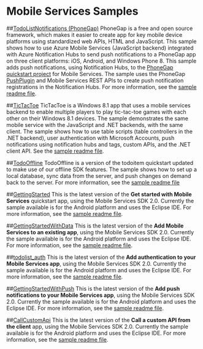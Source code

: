 # Mobile Services Samples 

##[TodoListNotifications (PhoneGap)](./TodoListNotifications/readme.md) 
PhoneGap is a free and open source framework, which makes it easier to create app for key mobile device platforms using standardized web APIs, HTML and JavaScript. This sample shows how to use Azure Mobile Services (JavaScript backend) integrated with Azure Notification Hubs to send push notifications to a PhoneGap app on three client platforms: iOS, Android, and Windows Phone 8. This sample adds push notifications, using Notification Hubs, to the [PhoneGap quickstart project](http://azure.microsoft.com/en-us/documentation/articles/mobile-services-javascript-backend-phonegap-get-started/) for Mobile Services. The sample uses the PhoneGap [PushPlugin](https://github.com/phonegap-build/PushPlugin) and Mobile Services REST APIs to create push notification registrations in the Notification Hubs. For more information, see the [sample readme file](./TodoListNotifications/readme.md).

##[TicTacToe](./TicTacToe)
TicTacToe is a Windows 8.1 app that uses a mobile services backend to enable multiple players to play tic-tac-toe games with each other on their Windows 8.1 devices. The sample demonstrates the same mobile service with the JavaScript and .NET backends, with the same client. The sample shows how to use table scripts (table controllers in the .NET backend), user authentication with Microsoft Accounts, push notifications using notification hubs and tags, custom APIs, and the .NET client API. See the [sample readme file](./TicTacToe/readme.md).

##[TodoOffline](./TodoOffline)
TodoOffline is a version of the todoitem quickstart updated to make use of our offline SDK features. The sample shows how to set up a local database, sync data from the server, and push changes on demand back to the server. For more information, see the [sample readme file](./TodoOffline/iOS/Readme.md)

##[GettingStarted](./GettingStarted/android)
This is the latest version of the **Get started with Mobile Services** quickstart app, using the Mobile Services SDK 2.0. Currently the sample available is for the Android platform and uses the Eclipse IDE. For more information, see the [sample readme file](./GettingStarted/readme.md).

##[GettingStartedWithData](./GettingStartedWithData/android)
This is the latest version of the **Add Mobile Services to an existing app**, using the Mobile Services SDK 2.0. Currently the sample available is for the Android platform and uses the Eclipse IDE. For more information, see the [sample readme file](./GettingStartedWithData/readme.md).

##[todolist_auth](./GettingStartedWithAuth/android)
This is the latest version of the **Add authentication to your Mobile Services app**, using the Mobile Services SDK 2.0. Currently the sample available is for the Android platform and uses the Eclipse IDE. For more information, see the [sample readme file](./todolist_auth/readme.md).

##[GettingStartedWithPush](./GettingStartedWithPush/android)
This is the latest version of the **Add push notifications to your Mobile Services app**, using the Mobile Services SDK 2.0. Currently the sample available is for the Android platform and uses the Eclipse IDE. For more information, see the [sample readme file](./GettingStartedWithPush/readme.md).

##[CallCustomApi](./CallCustomApi/android)
This is the latest version of the **Call a custom API from the client** app, using the Mobile Services SDK 2.0. Currently the sample available is for the Android platform and uses the Eclipse IDE. For more information, see the [sample readme file](./CallCustomApi/readme.md).
